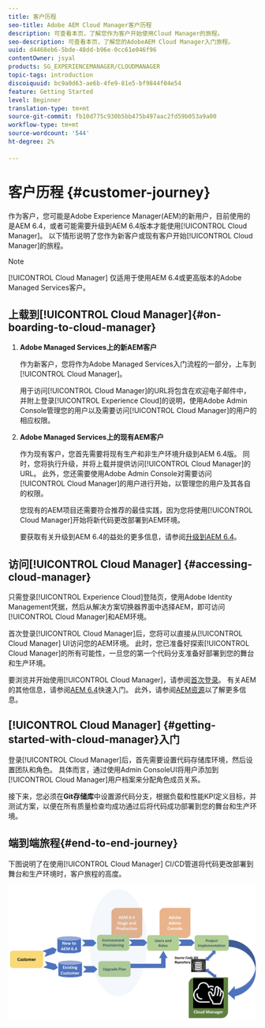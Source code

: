 ```yaml
---
title: 客户历程
seo-title: Adobe AEM Cloud Manager客户历程
description: 可查看本页，了解您作为客户开始使用Cloud Manager的旅程。
seo-description: 可查看本页，了解您的AdobeAEM Cloud Manager入门旅程。
uuid: d4468eb6-5bde-48dd-b96e-0cc61e046f96
contentOwner: jsyal
products: SG_EXPERIENCEMANAGER/CLOUDMANAGER
topic-tags: introduction
discoiquuid: bc9a0d63-ae6b-4fe9-81e5-bf9844f04e54
feature: Getting Started
level: Beginner
translation-type: tm+mt
source-git-commit: fb10d775c930b5bb475b497aac2fd59b053a9a00
workflow-type: tm+mt
source-wordcount: '544'
ht-degree: 2%

---
```



# 客户历程 {#customer-journey}

作为客户，您可能是Adobe Experience Manager(AEM)的新用户，目前使用的是AEM 6.4，或者可能需要升级到AEM 6.4版本才能使用[!UICONTROL Cloud Manager]。 以下情形说明了您作为新客户或现有客户开始[!UICONTROL Cloud Manager]的旅程。

>[!NOTE]
>
>[!UICONTROL Cloud Manager] 仅适用于使用AEM 6.4或更高版本的Adobe Managed Services客户。

## 上载到[!UICONTROL Cloud Manager]{#on-boarding-to-cloud-manager}

1. **Adobe Managed Services上的新AEM客户**

   作为新客户，您将作为Adobe Managed Services入门流程的一部分，上车到[!UICONTROL Cloud Manager]。

   用于访问[!UICONTROL Cloud Manager]的URL将包含在欢迎电子邮件中，并附上登录[!UICONTROL Experience Cloud]的说明，使用Adobe Admin Console管理您的用户以及需要访问[!UICONTROL Cloud Manager]的用户的相应权限。

1. **Adobe Managed Services上的现有AEM客户**

   作为现有客户，您首先需要将现有生产和非生产环境升级到AEM 6.4版。 同时，您将执行升级，并将上载并提供访问[!UICONTROL Cloud Manager]的URL。 此外，您还需要使用Adobe Admin Console对需要访问[!UICONTROL Cloud Manager]的用户进行开始，以管理您的用户及其各自的权限。

   您现有的AEM项目还需要符合推荐的最佳实践，因为您将使用[!UICONTROL Cloud Manager]开始将新代码更改部署到AEM环境。

   要获取有关升级到AEM 6.4的益处的更多信息，请参阅[升级到AEM 6.4](https://helpx.adobe.com/experience-manager/6-4/sites/deploying/using/upgrade.html)。

## 访问[!UICONTROL Cloud Manager] {#accessing-cloud-manager}

只需登录[!UICONTROL Experience Cloud]登陆页，使用Adobe Identity Management凭据，然后从解决方案切换器界面中选择AEM，即可访问[!UICONTROL Cloud Manager]和AEM环境。

首次登录[!UICONTROL Cloud Manager]后，您将可以直接从[!UICONTROL Cloud Manager] UI访问您的AEM环境。 此时，您已准备好探索[!UICONTROL Cloud Manager]的所有可能性，一旦您的第一个代码分支准备好部署到您的舞台和生产环境。

要浏览并开始使用[!UICONTROL Cloud Manager]，请参阅[首次登录](first-time-login.md)。 有关AEM的其他信息，请参阅[AEM 6.4](https://helpx.adobe.com/experience-manager/6-4/sites/deploying/using/deploy.html)快速入门。 此外，请参阅[AEM资源](https://www.adobe.com/marketing-cloud/experience-manager/resources.html?promoid=759X6WV8&amp;mv=other)以了解更多信息。

## [!UICONTROL Cloud Manager] {#getting-started-with-cloud-manager}入门

登录[!UICONTROL Cloud Manager]后，首先需要设置代码存储库环境，然后设置团队和角色。 具体而言，通过使用Admin ConsoleUI将用户添加到[!UICONTROL Cloud Manager]用户档案来分配角色成员关系。

接下来，您必须在&#x200B;**Git存储库**&#x200B;中设置源代码分支，根据负载和性能KPI定义目标，并测试方案，以便在所有质量检查均成功通过后将代码成功部署到您的舞台和生产环境。

## 端到端旅程{#end-to-end-journey}

下图说明了在使用[!UICONTROL Cloud Manager] CI/CD管道将代码更改部署到舞台和生产环境时，客户旅程的高度。

![](assets/screen_shot_2018-05-15at124004pm.png)

